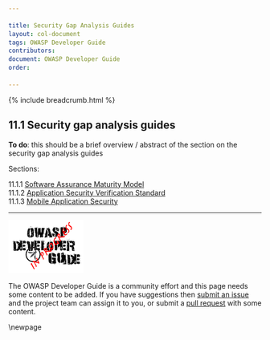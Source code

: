 ```yaml
---

title: Security Gap Analysis Guides
layout: col-document
tags: OWASP Developer Guide
contributors:
document: OWASP Developer Guide
order:

---
```


{% include breadcrumb.html %}

## 11.1 Security gap analysis guides

**To do**: this should be a brief overview / abstract of the section on the security gap analysis guides

Sections:

11.1.1 [Software Assurance Maturity Model](#software-assurance-maturity-model)  
11.1.2 [Application Security Verification Standard](#application-security-verification-standard)  
11.1.3 [Mobile Application Security](#mobile-application-security)  

----

![Developer Guide](../../assets/images/dg_wip.png)

The OWASP Developer Guide is a community effort and this page needs some content to be added.
If you have suggestions then [submit an issue][issue1301] and the project team can assign it to you,
or submit a [pull request][pr] with some content.

[issue1301]: https://github.com/OWASP/www-project-developer-guide/issues/new?labels=enhancement&template=request.md&title=Update:%2013-security-gap-analysis/01-guides/00-toc
[pr]: https://github.com/OWASP/www-project-developer-guide/pulls

\newpage
